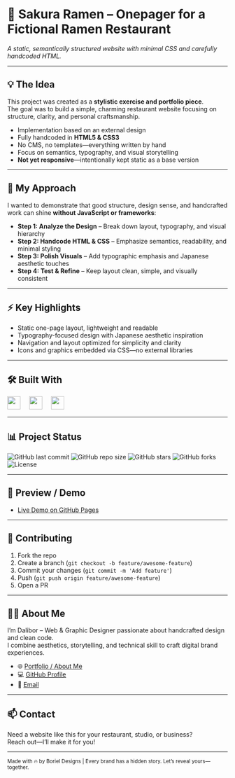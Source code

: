 # 🚀 Sakura Ramen – Onepager for a Fictional Ramen Restaurant

<em>A static, semantically structured website with minimal CSS and carefully handcoded HTML.</em>

---

## 💡 The Idea
This project was created as a **stylistic exercise and portfolio piece**.  
The goal was to build a simple, charming restaurant website focusing on structure, clarity, and personal craftsmanship.

- Implementation based on an external design  
- Fully handcoded in **HTML5 & CSS3**  
- No CMS, no templates—everything written by hand  
- Focus on semantics, typography, and visual storytelling  
- **Not yet responsive**—intentionally kept static as a base version  

---

## 🎨 My Approach
I wanted to demonstrate that good structure, design sense, and handcrafted work can shine **without JavaScript or frameworks**:

- **Step 1: Analyze the Design** – Break down layout, typography, and visual hierarchy  
- **Step 2: Handcode HTML & CSS** – Emphasize semantics, readability, and minimal styling  
- **Step 3: Polish Visuals** – Add typographic emphasis and Japanese aesthetic touches  
- **Step 4: Test & Refine** – Keep layout clean, simple, and visually consistent  

---

## ⚡ Key Highlights
- Static one-page layout, lightweight and readable  
- Typography-focused design with Japanese aesthetic inspiration  
- Navigation and layout optimized for simplicity and clarity  
- Icons and graphics embedded via CSS—no external libraries  

---

## 🛠 Built With
<div align="left">
  <img src="https://cdn.jsdelivr.net/gh/devicons/devicon/icons/html5/html5-original.svg" height="30" />
  <img width="12" />
  <img src="https://cdn.jsdelivr.net/gh/devicons/devicon/icons/css3/css3-original.svg" height="30" />
  <img width="12" />
  <img src="https://cdn.jsdelivr.net/gh/devicons/devicon/icons/git/git-original.svg" height="30" />
</div>

---

## 📊 Project Status
![GitHub last commit](https://img.shields.io/github/last-commit/Boriel777/sakura-ramen.demo?style=for-the-badge)
![GitHub repo size](https://img.shields.io/github/repo-size/Boriel777/sakura-ramen.demo?style=for-the-badge)
![GitHub stars](https://img.shields.io/github/stars/Boriel777/sakura-ramen.demo?style=for-the-badge)
![GitHub forks](https://img.shields.io/github/forks/Boriel777/sakura-ramen.demo?style=for-the-badge)
![License](https://img.shields.io/github/license/Boriel777/sakura-ramen.demo?style=for-the-badge)

---

## 📸 Preview / Demo 
- [Live Demo on GitHub Pages](https://boriel777.github.io/sakura-ramen.demo)

---

## 🤝 Contributing
1. Fork the repo  
2. Create a branch (`git checkout -b feature/awesome-feature`)  
3. Commit your changes (`git commit -m 'Add feature'`)  
4. Push (`git push origin feature/awesome-feature`)  
5. Open a PR

---

## 🙋‍♂️ About Me
I’m Dalibor – Web & Graphic Designer passionate about handcrafted design and clean code.  
I combine aesthetics, storytelling, and technical skill to craft digital brand experiences.

- 🌐 [Portfolio / About Me](https://borieldesigns.myportfolio.com)  
- 💻 [GitHub Profile](https://github.com/Boriel777)  
- 📩 [Email](mailto:office@boriel-designs.com)  

---

## 📫 Contact
Need a website like this for your restaurant, studio, or business?  
Reach out—I’ll make it for you!

---

<sub>Made with 🔥 by Boriel Designs | Every brand has a hidden story. Let’s reveal yours—together.</sub>

